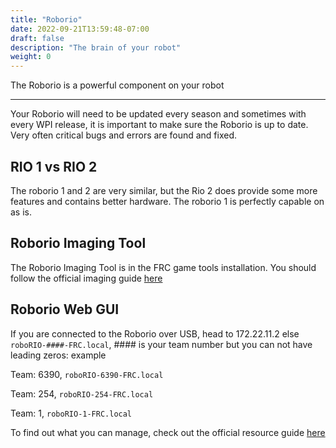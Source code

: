 ```yaml
---
title: "Roborio"
date: 2022-09-21T13:59:48-07:00
draft: false
description: "The brain of your robot"
weight: 0
---
```


The Roborio is a powerful component on your robot

---

Your Roborio will need to be updated every season and sometimes with every WPI release, it is important to make sure the Roborio is up to date. Very often critical bugs and errors are found and fixed.

## RIO 1 vs RIO 2
The roborio 1 and 2 are very similar, but the Rio 2 does provide some more features and contains better hardware. The roborio 1 is perfectly capable on as is.

## Roborio Imaging Tool
The Roborio Imaging Tool is in the FRC game tools installation. You should follow the official imaging guide [here](https://docs.wpilib.org/en/stable/docs/zero-to-robot/step-3/imaging-your-roborio.html)

## Roborio Web GUI
If you are connected to the Roborio over USB, head to 172.22.11.2
else `roboRIO-####-FRC.local`, #### is your team number but you can not have leading zeros: example

Team: 6390, `roboRIO-6390-FRC.local`

Team: 254, `roboRIO-254-FRC.local`

Team: 1, `roboRIO-1-FRC.local`

To find out what you can manage, check out the official resource guide [here](https://docs.wpilib.org/en/stable/docs/software/roborio-info/roborio-web-dashboard.html#system-configuration-tab)